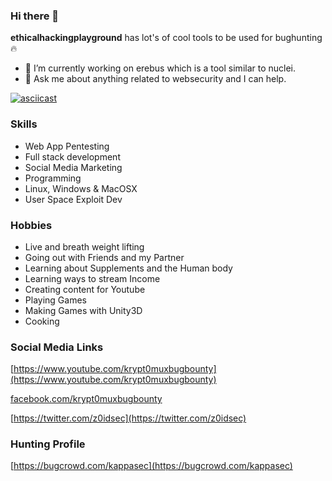 ### Hi there 👋

**ethicalhackingplayground** has lot's of cool tools to be used for bughunting 🔥

- 🔭 I’m currently working on erebus which is a tool similar to nuclei.
- 💬 Ask me about anything related to websecurity and I can help.


[![asciicast](https://asciinema.org/a/3CiRBTDkvZhI36jqGEz57MYvm.svg)](https://asciinema.org/a/3CiRBTDkvZhI36jqGEz57MYvm)


### Skills

- Web App Pentesting
- Full stack development
- Social Media Marketing
- Programming 
- Linux, Windows & MacOSX
- User Space Exploit Dev

### Hobbies

- Live and breath weight lifting
- Going out with Friends and my Partner
- Learning about Supplements and the Human body
- Learning ways to stream Income
- Creating content for Youtube
- Playing Games
- Making Games with Unity3D
- Cooking

### Social Media Links

[https://www.youtube.com/krypt0muxbugbounty](https://www.youtube.com/krypt0muxbugbounty)

[facebook.com/krypt0muxbugbounty](facebook.com/krypt0muxbugbounty)

[https://twitter.com/z0idsec](https://twitter.com/z0idsec)


### Hunting Profile

[https://bugcrowd.com/kappasec](https://bugcrowd.com/kappasec)



